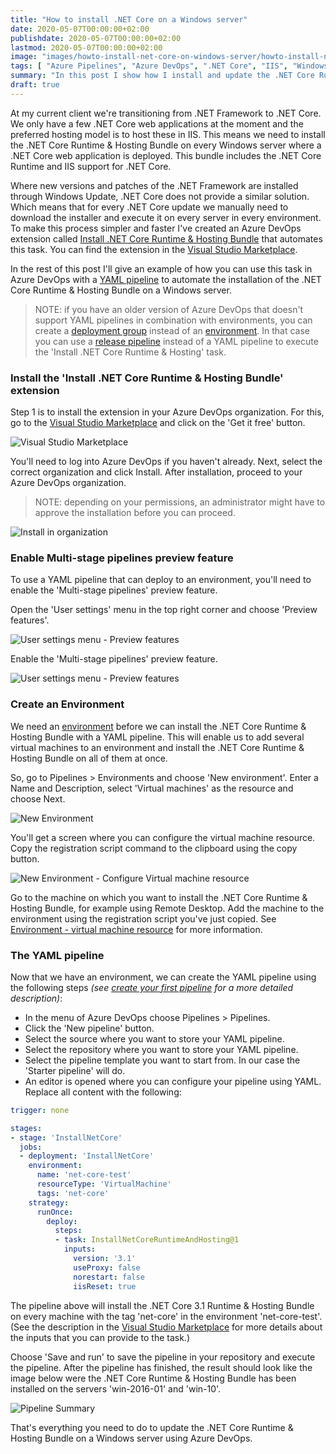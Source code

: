 ```yaml
---
title: "How to install .NET Core on a Windows server"
date: 2020-05-07T00:00:00+02:00
publishdate: 2020-05-07T00:00:00+02:00
lastmod: 2020-05-07T00:00:00+02:00
image: "images/howto-install-net-core-on-windows-server/howto-install-net-core-on-windows-server.jpg"
tags: [ "Azure Pipelines", "Azure DevOps", ".NET Core", "IIS", "Windows server" ]
summary: "In this post I show how I install and update the .NET Core Runtime & Hosting Bundle on Windows servers using Azure Pipelines. Making patching .NET Core a trivial matter."
draft: true
---
```


At my current client we're transitioning from .NET Framework to .NET Core. We only have a few .NET Core web applications at the moment and the preferred hosting model is to host these in IIS. This means we need to install the .NET Core Runtime & Hosting Bundle on every Windows server where a .NET Core web application is deployed. This bundle includes the .NET Core Runtime and IIS support for .NET Core.

Where new versions and patches of the .NET Framework are installed through Windows Update, .NET Core does not provide a similar solution. Which means that for every .NET Core update we manually need to download the installer and execute it on every server in every environment. To make this process simpler and faster I've created an Azure DevOps extension called [Install .NET Core Runtime & Hosting Bundle](https://marketplace.visualstudio.com/items?itemName=rbosma.InstallNetCoreRuntimeAndHosting) that automates this task. You can find the extension in the [Visual Studio Marketplace](https://marketplace.visualstudio.com/items?itemName=rbosma.InstallNetCoreRuntimeAndHosting).

In the rest of this post I'll give an example of how you can use this task in Azure DevOps with a [YAML pipeline](https://docs.microsoft.com/en-us/azure/devops/pipelines/yaml-schema?view=azure-devops&tabs=schema%2Cparameter-schema) to automate the installation of the .NET Core Runtime & Hosting Bundle on a Windows server.

> NOTE: if you have an older version of Azure DevOps that doesn't support YAML pipelines in combination with environments, you can create a [deployment group](https://docs.microsoft.com/en-us/azure/devops/pipelines/release/deployment-groups/?view=azure-devops) instead of an [environment](https://docs.microsoft.com/en-us/azure/devops/pipelines/process/environments?view=azure-devops). In that case you can use a [release pipeline](https://docs.microsoft.com/en-us/azure/devops/pipelines/release/?view=azure-devops) instead of a YAML pipeline to execute the 'Install .NET Core Runtime & Hosting' task.

### Install the 'Install .NET Core Runtime & Hosting Bundle' extension

Step 1 is to install the extension in your Azure DevOps organization. For this, go to the [Visual Studio Marketplace](https://marketplace.visualstudio.com/items?itemName=rbosma.InstallNetCoreRuntimeAndHosting) and click on the 'Get it free' button.

![Visual Studio Marketplace](../../../../../images/howto-install-net-core-on-windows-server/visual-studio-marketplace.png)

You'll need to log into Azure DevOps if you haven't already. Next, select the correct organization and click Install. After installation, proceed to your Azure DevOps organization.

> NOTE: depending on your permissions, an administrator might have to approve the installation before you can proceed.

![Install in organization](../../../../../images/howto-install-net-core-on-windows-server/install-in-azure-devops-organization.png)

### Enable Multi-stage pipelines preview feature

To use a YAML pipeline that can deploy to an environment, you'll need to enable the 'Multi-stage pipelines' preview feature.

Open the 'User settings' menu in the top right corner and choose 'Preview features'.

![User settings menu - Preview features](../../../../../images/howto-install-net-core-on-windows-server/user-settings-menu-preview-features.png)

Enable the 'Multi-stage pipelines' preview feature.

![User settings menu - Preview features](../../../../../images/howto-install-net-core-on-windows-server/multi-stage-pipelines-preview-feature.png)

### Create an Environment

We need an [environment](https://docs.microsoft.com/en-us/azure/devops/pipelines/process/environments?view=azure-devops) before we can install the .NET Core Runtime & Hosting Bundle with a YAML pipeline. This will enable us to add several virtual machines to an environment and install the .NET Core Runtime & Hosting Bundle on all of them at once.

So, go to Pipelines > Environments and choose 'New environment'. Enter a Name and Description, select 'Virtual machines' as the resource and choose Next.

![New Environment](../../../../../images/howto-install-net-core-on-windows-server/new-environment.png)

You'll get a screen where you can configure the virtual machine resource. Copy the registration script command to the clipboard using the copy button.

![New Environment - Configure Virtual machine resource](../../../../../images/howto-install-net-core-on-windows-server/new-environment-virtual-machine-rescource.png)

Go to the machine on which you want to install the .NET Core Runtime & Hosting Bundle, for example using Remote Desktop. Add the machine to the environment using the registration script you've just copied. See [Environment - virtual machine resource](https://docs.microsoft.com/en-us/azure/devops/pipelines/process/environments-virtual-machines?view=azure-devops) for more information.

### The YAML pipeline

Now that we have an environment, we can create the YAML pipeline using the following steps _(see [create your first pipeline](https://docs.microsoft.com/en-us/azure/devops/pipelines/get-started-yaml?view=azure-devops) for a more detailed description)_:

- In the menu of Azure DevOps choose Pipelines > Pipelines.
- Click the 'New pipeline' button.
- Select the source where you want to store your YAML pipeline.
- Select the repository where you want to store your YAML pipeline.
- Select the pipeline template you want to start from. In our case the 'Starter pipeline' will do.
- An editor is opened where you can configure your pipeline using YAML. Replace all content with the following:

```yaml
trigger: none

stages:
- stage: 'InstallNetCore'
  jobs:
  - deployment: 'InstallNetCore'
    environment:
      name: 'net-core-test'
      resourceType: 'VirtualMachine'
      tags: 'net-core'
    strategy:
      runOnce:
        deploy:
          steps:
          - task: InstallNetCoreRuntimeAndHosting@1
            inputs:
              version: '3.1'
              useProxy: false
              norestart: false
              iisReset: true
```

The pipeline above will install the .NET Core 3.1 Runtime & Hosting Bundle on every machine with the tag 'net-core' in the environment 'net-core-test'. (See the description in the [Visual Studio Marketplace](https://marketplace.visualstudio.com/items?itemName=rbosma.InstallNetCoreRuntimeAndHosting) for more details about the inputs that you can provide to the task.)

Choose 'Save and run' to save the pipeline in your repository and execute the pipeline. After the pipeline has finished, the result should look like the image below were the .NET Core Runtime & Hosting Bundle has been installed on the servers 'win-2016-01' and 'win-10'.

![Pipeline Summary](../../../../../images/howto-install-net-core-on-windows-server/pipeline-summary.png)

That's everything you need to do to update the .NET Core Runtime & Hosting Bundle on a Windows server using Azure DevOps.